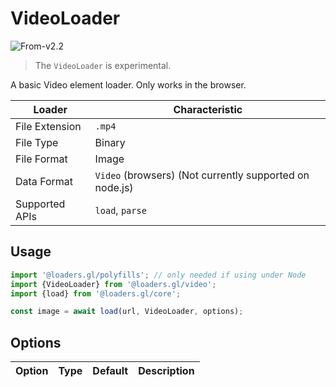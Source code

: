 # VideoLoader

<p class="badges">
  <img src="https://img.shields.io/badge/From-v2.2-blue.svg?style=flat-square" alt="From-v2.2" /> 
</p>

> The `VideoLoader` is experimental.

A basic Video element loader. Only works in the browser.

| Loader         | Characteristic                                          |
| -------------- | ------------------------------------------------------- |
| File Extension | `.mp4`                                                  |
| File Type      | Binary                                                  |
| File Format    | Image                                                   |
| Data Format    | `Video` (browsers) (Not currently supported on node.js) |
| Supported APIs | `load`, `parse`                                         |

## Usage

```js
import '@loaders.gl/polyfills'; // only needed if using under Node
import {VideoLoader} from '@loaders.gl/video';
import {load} from '@loaders.gl/core';

const image = await load(url, VideoLoader, options);
```

## Options

| Option | Type | Default | Description |
| ------ | ---- | ------- | ----------- |

